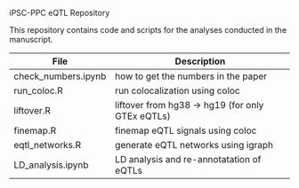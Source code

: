 iPSC-PPC eQTL Repository

This repository contains code and scripts for the analyses conducted in the manuscript. 

| File      | Description |
| ----------- | ----------- |
| check_numbers.ipynb      | how to get the numbers in the paper       |
| run_coloc.R   | run colocalization using coloc      |
| liftover.R   | liftover from hg38 -> hg19 (for only GTEx eQTLs)        |
| finemap.R   | finemap eQTL signals using coloc       |
| eqtl_networks.R   | generate eQTL networks using igraph        |
| LD_analysis.ipynb   | LD analysis and re-annotatation of eQTLs        |
